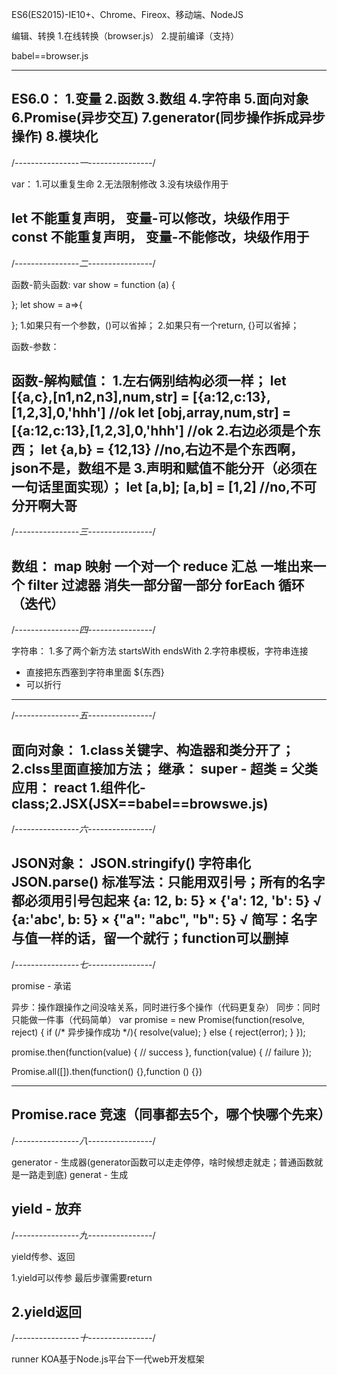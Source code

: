 ES6(ES2015)-IE10+、Chrome、Fireox、移动端、NodeJS

编辑、转换
1.在线转换（browser.js）
2.提前编译（支持）

babel==browser.js

------------------------------------------------------------------------------------

ES6.0：
1.变量
2.函数
3.数组
4.字符串
5.面向对象
6.Promise(异步交互)
7.generator(同步操作拆成异步操作)
8.模块化
------------------------------------------------------------------

/*----------------一----------------*/

var：
1.可以重复生命
2.无法限制修改
3.没有块级作用于

let      不能重复声明， 变量-可以修改，块级作用于
const    不能重复声明， 变量-不能修改，块级作用于
------------------------------------------------------------------



/*----------------二----------------*/

函数-箭头函数:
var show = function (a) {

};
let show = a=>{

};
1.如果只有一个参数，()可以省掉；
2.如果只有一个return, {}可以省掉；

函数-参数：



函数-解构赋值：
1.左右俩别结构必须一样；
let [{a,c},[n1,n2,n3],num,str] = [{a:12,c:13},[1,2,3],0,'hhh'] //ok
let [obj,array,num,str] = [{a:12,c:13},[1,2,3],0,'hhh'] //ok
2.右边必须是个东西；
let {a,b} = {12,13} //no,右边不是个东西啊，json不是，数组不是
3.声明和赋值不能分开（必须在一句话里面实现）；
let [a,b];
[a,b] = [1,2] //no,不可分开啊大哥
------------------------------------------------------------------



/*----------------三----------------*/

数组：
map        映射           一个对一个
reduce     汇总           一堆出来一个
filter     过滤器         消失一部分留一部分
forEach    循环（迭代）
------------------------------------------------------------------



/*----------------四----------------*/

字符串：
1.多了两个新方法 
  startsWith
  endsWith
2.字符串模板，字符串连接
  - 直接把东西塞到字符串里面   ${东西}
  - 可以折行
------------------------------------------------------------------
  


/*----------------五----------------*/

面向对象：
1.class关键字、构造器和类分开了；
2.clss里面直接加方法；
继承：
super - 超类 = 父类
应用：
react 1.组件化-class;2.JSX(JSX==babel==browswe.js)
------------------------------------------------------------------




/*----------------六----------------*/

JSON对象：
JSON.stringify()    字符串化
JSON.parse()
标准写法：只能用双引号；所有的名字都必须用引号包起来
{a: 12, b: 5}          ×
{'a': 12, 'b': 5}      √
{a:'abc', b: 5}        ×
{"a": "abc", "b": 5}   √
简写：名字与值一样的话，留一个就行；function可以删掉
------------------------------------------------------------------




/*----------------七----------------*/

promise - 承诺

异步：操作跟操作之间没啥关系，同时进行多个操作（代码更复杂）
同步：同时只能做一件事（代码简单）
var promise = new Promise(function(resolve, reject) {
  if (/* 异步操作成功 */){
    resolve(value);
  } else {
    reject(error);
  }
});

promise.then(function(value) {
 // success
}, function(value) {
 // failure
});

Promise.all([]).then(function() {},function () {})

---
Promise.race      竞速（同事都去5个，哪个快哪个先来）
------------------------------------------------------------------




/*----------------八----------------*/

generator - 生成器(generator函数可以走走停停，啥时候想走就走；普通函数就是一路走到底)
generat - 生成

yield - 放弃
------------------------------------------------------------------




/*----------------九----------------*/

yield传参、返回

1.yield可以传参
最后步骤需要return

2.yield返回
------------------------------------------------------------------




/*----------------十----------------*/

runner
KOA基于Node.js平台下一代web开发框架
